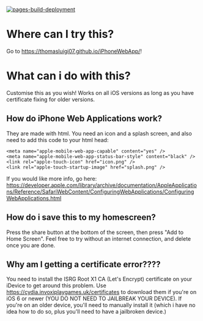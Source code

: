 [![pages-build-deployment](https://github.com/Thomasluigi07/iPhoneWebApp/actions/workflows/pages/pages-build-deployment/badge.svg)](https://github.com/Thomasluigi07/iPhoneWebApp/actions/workflows/pages/pages-build-deployment)
# Where can I try this?
Go to https://thomasluigi07.github.io/iPhoneWebApp/!
# What can i do with this?
Customise this as you wish! Works on all iOS versions as long as you have certificate fixing for older versions.
## How do iPhone Web Applications work?
They are made with html. You need an icon and a splash screen, and also need to add this code to your html head:
```
<meta name="apple-mobile-web-app-capable" content="yes" />
<meta name="apple-mobile-web-app-status-bar-style" content="black" />
<link rel="apple-touch-icon" href="icon.png" />
<link rel="apple-touch-startup-image" href="splash.png" />
```
If you would like more info, go here: https://developer.apple.com/library/archive/documentation/AppleApplications/Reference/SafariWebContent/ConfiguringWebApplications/ConfiguringWebApplications.html
## How do i save this to my homescreen?
Press the share button at the bottom of the screen, then press "Add to Home Screen". Feel free to try without an internet connection, and delete once you are done.
## Why am I getting a certificate error????
You need to install the ISRG Root X1 CA (Let's Encrypt) certificate on your iDevice to get around this problem. Use https://cydia.invoxiplaygames.uk/certificates to download them if you're on iOS 6 or newer (YOU DO NOT NEED TO JAILBREAK YOUR DEVICE). If you're on an older device, you'll need to manually install it (which i have no idea how to do so, plus you'll need to have a jailbroken device.)
